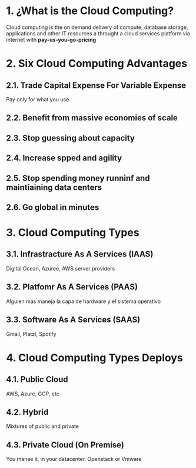 # 1. ¿What is the Cloud Computing?

  Cloud computing is the on demand delivery of compute, database storage, applications and other IT resources a throught a cloud services platform via internet with **pay-us-you-go-pricing**

# 2. Six Cloud Computing Advantages

## 2.1. Trade Capital Expense For Variable Expense
  Pay only for what you use
## 2.2. Benefit from massive economies of scale

## 2.3. Stop guessing about capacity

## 2.4. Increase spped and agility

## 2.5. Stop spending money runninf and maintiaining data centers

## 2.6. Go global in minutes

# 3. Cloud Computing Types

## 3.1. Infrastracture As A Services (IAAS)
   Digital Ocean, Azuree, AWS server providers
## 3.2. Platfomr As A Services (PAAS)
  Alguien más maneja la capa de hardware y el sistema operativo
## 3.3. Software As A Services (SAAS)
  Gmail, Platzi, Spotify

# 4. Cloud Computing Types Deploys

## 4.1. Public Cloud
  AWS, Azure, GCP, etc
## 4.2. Hybrid
  Mixtures of public and private
## 4.3. Private Cloud (On Premise)
  You manae it, in your datacenter, Openstack or Vmware